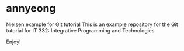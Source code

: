 # annyeong
Nielsen example for Git tutorial
This is an example repository for the Git tutorial for IT 332: Integrative Programming and Technologies

Enjoy!
